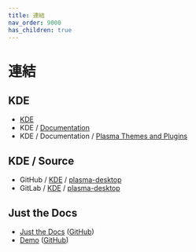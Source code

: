 ```yaml
---
title: 連結
nav_order: 9000
has_children: true
---
```


# 連結


## KDE

* [KDE](https://kde.org/)
* KDE / [Documentation](https://develop.kde.org/docs/)
* KDE / Documentation / [Plasma Themes and Plugins](https://develop.kde.org/docs/extend/plasma/)


## KDE / Source

* GitHub / [KDE](https://github.com/KDE) / [plasma-desktop](https://github.com/KDE/plasma-desktop)
* GitLab / [KDE](https://invent.kde.org/explore/groups) / [plasma-desktop](https://invent.kde.org/plasma/plasma-desktop)


## Just the Docs

* [Just the Docs](https://pmarsceill.github.io/just-the-docs/) ([GitHub](https://github.com/pmarsceill/just-the-docs))
* [Demo](https://pmarsceill.github.io/jtd-remote/) ([GitHub](https://github.com/pmarsceill/jtd-remote))
